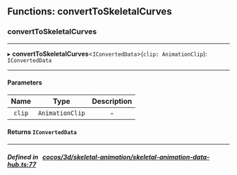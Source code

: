 ## Functions: convertToSkeletalCurves

### convertToSkeletalCurves


___
▸ **convertToSkeletalCurves**<`IConvertedData`\>(`clip: AnimationClip`): `IConvertedData`
___


#### Parameters

| Name | Type | Description |
| :------: | :------: | :------: |
| `clip` | `AnimationClip` | - |


#### Returns `IConvertedData` 
___


##### Defined in &nbsp;   [cocos/3d/skeletal-animation/skeletal-animation-data-hub.ts:77](https://github.com/cocos-creator/engine/blob/c7bf6b8a9/cocos/3d/skeletal-animation/skeletal-animation-data-hub.ts#L77)&nbsp;
